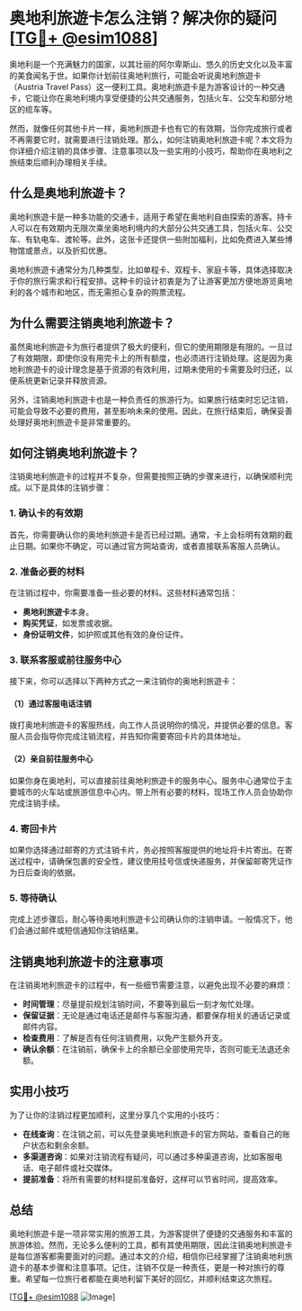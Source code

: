 # 奥地利旅遊卡怎么注销？解决你的疑问[[TG💪+ @esim1088](https://t.me/s/esim1088)]

奥地利是一个充满魅力的国家，以其壮丽的阿尔卑斯山、悠久的历史文化以及丰富的美食闻名于世。如果你计划前往奥地利旅行，可能会听说奥地利旅遊卡（Austria Travel Pass）这一便利工具。奥地利旅遊卡是为游客设计的一种交通卡，它能让你在奥地利境内享受便捷的公共交通服务，包括火车、公交车和部分地区的缆车等。

然而，就像任何其他卡片一样，奥地利旅遊卡也有它的有效期，当你完成旅行或者不再需要它时，就需要进行注销处理。那么，如何注销奥地利旅遊卡呢？本文将为你详细介绍注销的具体步骤、注意事项以及一些实用的小技巧，帮助你在奥地利之旅结束后顺利办理相关手续。

## 什么是奥地利旅遊卡？

奥地利旅遊卡是一种多功能的交通卡，适用于希望在奥地利自由探索的游客。持卡人可以在有效期内无限次乘坐奥地利境内的大部分公共交通工具，包括火车、公交车、有轨电车、渡轮等。此外，这张卡还提供一些附加福利，比如免费进入某些博物馆或景点，以及折扣优惠。

奥地利旅遊卡通常分为几种类型，比如单程卡、双程卡、家庭卡等，具体选择取决于你的旅行需求和行程安排。这种卡的设计初衷是为了让游客更加方便地游览奥地利的各个城市和地区，而无需担心复杂的购票流程。

## 为什么需要注销奥地利旅遊卡？

虽然奥地利旅遊卡为旅行者提供了极大的便利，但它的使用期限是有限的。一旦过了有效期限，即使你没有用完卡上的所有额度，也必须进行注销处理。这是因为奥地利旅遊卡的设计理念是基于资源的有效利用，过期未使用的卡需要及时归还，以便系统更新记录并释放资源。

另外，注销奥地利旅遊卡也是一种负责任的旅游行为。如果旅行结束时忘记注销，可能会导致不必要的费用，甚至影响未来的使用。因此，在旅行结束后，确保妥善处理好奥地利旅遊卡是非常重要的。

## 如何注销奥地利旅遊卡？

注销奥地利旅遊卡的过程并不复杂，但需要按照正确的步骤来进行，以确保顺利完成。以下是具体的注销步骤：

### 1. 确认卡的有效期

首先，你需要确认你的奥地利旅遊卡是否已经过期。通常，卡上会标明有效期的截止日期。如果你不确定，可以通过官方网站查询，或者直接联系客服人员确认。

### 2. 准备必要的材料

在注销过程中，你需要准备一些必要的材料。这些材料通常包括：
- **奥地利旅遊卡**本身。
- **购买凭证**，如发票或收据。
- **身份证明文件**，如护照或其他有效的身份证件。

### 3. 联系客服或前往服务中心

接下来，你可以选择以下两种方式之一来注销你的奥地利旅遊卡：

#### （1）通过客服电话注销

拨打奥地利旅遊卡的客服热线，向工作人员说明你的情况，并提供必要的信息。客服人员会指导你完成注销流程，并告知你需要寄回卡片的具体地址。

#### （2）亲自前往服务中心

如果你身在奥地利，可以直接前往奥地利旅遊卡的服务中心。服务中心通常位于主要城市的火车站或旅游信息中心内。带上所有必要的材料，现场工作人员会协助你完成注销手续。

### 4. 寄回卡片

如果你选择通过邮寄的方式注销卡片，务必按照客服提供的地址将卡片寄出。在寄送过程中，请确保包裹的安全性，建议使用挂号信或快递服务，并保留邮寄凭证作为日后查询的依据。

### 5. 等待确认

完成上述步骤后，耐心等待奥地利旅遊卡公司确认你的注销申请。一般情况下，他们会通过邮件或短信通知你注销结果。

## 注销奥地利旅遊卡的注意事项

在注销奥地利旅遊卡的过程中，有一些细节需要注意，以避免出现不必要的麻烦：

- **时间管理**：尽量提前规划注销时间，不要等到最后一刻才匆忙处理。
- **保留证据**：无论是通过电话还是邮件与客服沟通，都要保存相关的通话记录或邮件内容。
- **检查费用**：了解是否有任何注销费用，以免产生额外开支。
- **确认余额**：在注销前，确保卡上的余额已全部使用完毕，否则可能无法退还余额。

## 实用小技巧

为了让你的注销过程更加顺利，这里分享几个实用的小技巧：

- **在线查询**：在注销之前，可以先登录奥地利旅遊卡的官方网站，查看自己的账户状态和剩余余额。
- **多渠道咨询**：如果对注销流程有疑问，可以通过多种渠道咨询，比如客服电话、电子邮件或社交媒体。
- **提前准备**：将所有需要的材料提前准备好，这样可以节省时间，提高效率。

## 总结

奥地利旅遊卡是一项非常实用的旅游工具，为游客提供了便捷的交通服务和丰富的旅游体验。然而，无论多么便利的工具，都有其使用期限，因此注销奥地利旅遊卡是每位游客都需要面对的问题。通过本文的介绍，相信你已经掌握了注销奥地利旅遊卡的基本步骤和注意事项。记住，注销不仅是一种责任，更是一种对旅行的尊重。希望每一位旅行者都能在奥地利留下美好的回忆，并顺利结束这次旅程。

[[TG💪+ @esim1088](https://t.me/s/esim1088) ![Image](https://i.postimg.cc/4NQfJmqS/Snipaste-2025-05-13-00-14-12.png)]